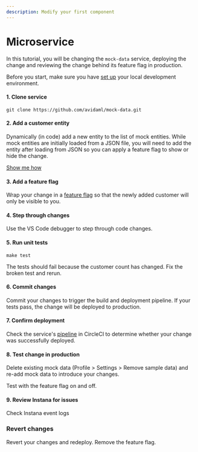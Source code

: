 ```yaml
---
description: Modify your first component
---
```


# Microservice

In this tutorial, you will be changing the `mock-data` service, deploying the change and reviewing the change behind its feature flag in production.

Before you start, make sure you have [set up](../back-end.md) your local development environment.

#### 1. Clone service

```text
git clone https://github.com/avidaml/mock-data.git
```

#### 2. Add a customer entity

Dynamically \(in code\) add a new entity to the list of mock entities. While mock entities are initially loaded from a JSON file, you will need to add the entity after loading from JSON so you can apply a feature flag to show or hide the change.

[Show me how]()

#### 3. Add a feature flag

Wrap your change in a [feature flag](../../contributors/feature-flags.md) so that the newly added customer will only be visible to you.

#### 4. Step through changes

Use the VS Code debugger to step through code changes.

#### 5. Run unit tests

```text
make test
```

The tests should fail because the customer count has changed. Fix the broken test and rerun.

#### 6. Commit changes

Commit your changes to trigger the build and deployment pipeline. If your tests pass, the change will be deployed to production.

#### 7. Confirm deployment

Check the service's [pipeline](https://app.circleci.com/pipelines/github/avidaml) in CircleCI to determine whether your change was successfully deployed.

#### 8. Test change in production

Delete existing mock data \(Profile &gt; Settings &gt; Remove sample data\) and re-add mock data to introduce your changes.

Test with the feature flag on and off.

#### 9. Review Instana for issues

Check Instana event logs

### Revert changes

Revert your changes and redeploy. Remove the feature flag.



